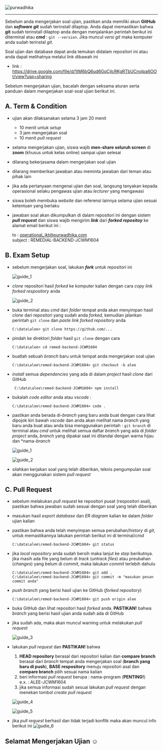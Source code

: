 ![purwadhika](https://dm2302files.storage.live.com/y4mXzhUZVMNL_p9tVgW1HqlEUJa6ppyVCfKnxxFC4x5nfuSs_-NnMTSOFdPq6MIGrxKEZW8uGWVreQ9awWZboO6NydIZpac87UZ48QL0Y40HZv-uJOAAqVADo9m_ZBZ5ThfKAaFnCabsFufrOnkmjwdWVsaFcPVmaha7sQOlW0jmQwbbEGmbVih8UC2ouXKKdRs?width=256&height=39&cropmode=none)

---
Sebelum anda mengerjakan soal ujian, pastikan anda memiliki akun **GitHub** dan ***software git*** sudah terinstall dilaptop. Anda dapat memastikan bahwa **git** sudah terinstall dilaptop anda dengan menjalankan perintah berikut ini diterminal atau ***cmd*** : ``` git --version ```. Jika muncul *versi git* maka komputer anda sudah terinstal *git*.

Soal ujian dan database dapat anda temukan didalam repositori ini atau anda dapat melihatnya melalui link dibawah ini

- link : https://drive.google.com/file/d/1tM6bQ6ud6GqCjlcRKgRTbUCnolpa6OOt/view?usp=sharing

Sebelum mengerjakan ujian, bacalah dengan seksama aturan serta panduan dalam mengerjakan soal-soal ujian berikut ini.

## A. Term & Condition
- ujian akan dilaksanakan selama 3 jam 20 menit
    - 10 menit untuk *setup*
    - 3 jam mengerjakan soal
    - 10 menit *pull request*
- selama mengerjakan ujian, siswa wajib **men-share seluruh screen** di **zoom** (khusus untuk kelas online) sampai ujian selesai
- dilarang bekerjasama dalam mengerjakan soal ujian
- dilarang memberikan jawaban atau meminta jawaban dari teman atau pihak lain
- jika ada pertanyaan mengenai ujian dan soal, langsung tanyakan kepada operasional selaku pengawas ujian atau *lecturer* yang mengawasi
- siswa boleh membuka *website* dan referensi lainnya selama ujian sesuai ketentuan yang berlaku
- jawaban soal akan dikumpulkan di dalam repositori ini dengan sistem ***pull request*** dan siswa wajib mengirim ***link*** dari ***forked repositoy*** ke alamat email berikut ini :<br>

    to : operational_jkt@purwadhika.com <br>
    subject : REMEDIAL-BACKEND-JCWM1604

## B. Exam Setup
- sebelum mengerjakan soal, lakukan ***fork*** untuk repositori ini

    ![guide_1](https://dm2302files.storage.live.com/y4mPM_i6lwI5k82Ir4gCZ_iG2pyP67UhSVdVDnXxY7pavQzUXOFoRhblnD7tH4UyyvIdMs5jKUeX04maDpMg8lm2xVybajcR4oKSo13SyRlQoizTsMIaBj1oRcS1X3hOXahuJ0S9RM64NNzskC016XEiY8SVoAORMWYw9twz0MNgzgebD8G-fqIiwFdk4n8KSky?width=597&height=341&cropmode=none)

- *clone* repositori hasil *forked* ke komputer kalian dengan cara *copy link forked respository* anda

    ![guide_2](https://dm2302files.storage.live.com/y4mzT4HSyqpKbCUVhsB8KhMhzEWR5SIZ_A_dtPrbBiHa7biMZOL3jZKeAicOezFOJIMPkZBsBjEDSp_Hms7JT4uItEq_k8fCzJDxUEE5mtie2mbf7-bm0E1D3pX_MlHs_AXBvIhe0qcaLxOyuuJpRcazzwAxPPpNMWXcuM4abFazCFPuSSBPksXtRhjjxgzOVbh?width=515&height=339&cropmode=none)

- buka terminal atau *cmd* dari *folder* tempat anda akan menyimpan hasil *clone* dari repositori yang sudah anda *forked*, kemudian jalankan perintah ```git clone``` dan *paste link forked repository* anda

    ```C:\data\alee> git clone https://github.com/...```

- pindah ke direktori *folder* hasil ```git clone``` dengan cara

    ``` C:\data\alee> cd remed-backend-JCWM1604 ``` 

- buatlah sebuah *branch* baru untuk tempat anda mengerjakan soal ujian

    ``` C:\data\alee\remed-backend-JCWM1604> git checkout -b alee ```

- *install* semua *dependencies* yang ada di dalam *project* hasil *clone* dari GitHub
    
    ``` C:\data\alee\remed-backend-JCWM1604> npm install```

- bukalah *code editor* anda atau *vscode* : 

    ``` C:\data\alee\remed-backend-JCWM1604> code . ```

- pastikan anda berada di-*branch* yang baru anda buat dengan cara lihat dipojok kiri bawah *vscode* dan anda akan melihat nama *branch* yang baru anda buat atau anda bisa menggunakan perintah : ``` git branch ``` di terminal atau *cmd* untuk melihat semua daftar *branch* yang ada di *folder project* anda, *branch* yang dipakai saat ini ditandai dengan warna hijau dan *nama-*branch*

    ![guide_1](https://dm2302files.storage.live.com/y4mTorNOXI0WSTMrSSxOS3W8UVAiJWTfH8IRe-Lj2Ww019HFSWLxdr-vDZ4yLWCFvQ-Iv398wwWa-Yqycn6jZvnODx9p4rXcMEhCiyiXpWgHGvr-zqUx9bNMVDtWAJix6bckKeSJS5GUb3F5hBmSjYekhEWysT8ZLrQNQQmIzKvUMKhN27VRh-gQFo9HJa__k9C?width=556&height=52&cropmode=none)
    
    ![guide_2](https://dm2302files.storage.live.com/y4mnrahhV9vqrSD3voIbCSyXPICxKLlakBAuuVq7HHmKZxWLaN9rVSd7RSj0aJE78qgRbwTwWrdYbAztQdXX0izM6gosefVDbtqqs4VjaTOAdMBOt2rapuVOImKcoPXpy-MA-Pc495WT0qLpYDyGIY0a3oI1_eVShzOS4bw1hdvEsiwxBwriAH9haI2ACkbUiIH?width=502&height=280&cropmode=none)

- silahkan kerjakan soal yang telah diberikan, teknis pengumpulan soal akan menggunakan sistem *pull request*

## C. Pull Request
- sebelum melakukan *pull request* ke repositori pusat (respositori asal), pastikan bahwa jawaban sudah sesuai dengan soal yang telah diberikan
- masukan hasil *export database* dan *ER diagram* kalian ke dalam *folder* ujian kalian
- pastikan bahwa anda telah menyimpan semua perubahan/*history* di *git*, untuk memastikannya lakukan perintah berikut ini di terminal/*cmd*

    ```C:\data\alee\remed-backend-JCWM1604> git status ```

- jika *local repository* anda sudah bersih maka lanjut ke *step* berikutnya. jika masih ada file yang belum di *track* (*untrack files*) atau preubahan (*changes*) yang belum di *commit*, maka lakukan *commit* terlebih dahulu

    ``` C:\data\alee\remed-backend-JCWM1604> git add . ``` <br>
    ``` C:\data\alee\remed-backend-JCWM1604> git commit -m "masukan pesan commit anda" ```

- *push branch* yang berisi hasil ujian ke GitHub (*forked repository*)

    ``` C:\data\alee\remed-backend-JCWM1604> git push origin alee ```

- buka GitHub dan lihat repositori hasil *forked* anda. **PASTIKAN!** bahwa *branch* yang berisi hasil ujian anda sudah ada di GitHub
- jika sudah ada, maka akan muncul warning untuk melakukan *pull request*

    ![guide_3](https://dm2302files.storage.live.com/y4mGa9MZeTWjTugH7OccfcgOb2Oni0Gutykiq0tuews5srteWd0dNZIAM6knsq4f1BqjX1rz0PHR1bd7qWK7mYR5KwrCUe_Z3VoC4bkQyDaNjuHCCpSvAoIUuHfwg72xr9oU6kmH6dv5Pz9G1uJkFtQmWH4wDqV5xrlh6fDNv-O-oeZpLGnG4cSkJB0fulX_5m4?width=456&height=203&cropmode=none)

- lakukan *pull request* dan **PASTIKAN!** bahwa
    1. **HEAD repository** berasal dari repositori kalian dan **compare branch** berasal dari *branch* tempat anda mengerjakan soal (**branch yang baru di push**), **BASE respository** menuju repositori asal dan **compare branch** pilih sesuai nama kalian
    2. beri informasi *pull request* berupa : nama-program (**PENTING!**)
    <br>e.x. : ALEE-JCWM1604
    3. jika semua informasi sudah sesuai lakukan *pull request* dengan menekan tombol *create pull request*
    
    ![guide_4](https://dm2302files.storage.live.com/y4mKybOAijDgpGP2j84PvSlei8brxPrTsI4Jf8P3BCXWOaPxEbnk5Q0-8bQ3SHGOqsZn3VLR8WkK9MgX8QB6pKSwHgbRRGqy2YOQjLm9BTbIJrdSwk3FerqDR7P3qYthjL1E0xhVgaU6L1Uwg6bSqvneK5rldYeLTIYLMKfkpD-49n4DRx_Jv-uP8ZqwexPw7lU?width=928&height=430&cropmode=none)

    ![guide_5](https://dm2302files.storage.live.com/y4mGP_Mm82i5exgGL4SR-ClTOcnzJ2D2Rmofi81ze9P_bK8Lpx2PiQAMBVNN5tO3LbrQo-3B41CPQUkwDoV24RvGzk1knFv3mysWCa4gL7P5hrq6u8SS4_FG-8S6bRn8GELKWt2pSH8-4-Mp4cyodlMevpCJMPtjpIw6msnkZOdYujrUeRbX0fgK4CSY3bD7Wyd?width=933&height=597&cropmode=none)

- jika *pull request* berhasil dan tidak terjadi konflik maka akan muncul info berikut ini
    ![gudie_6](https://dm2302files.storage.live.com/y4m6d20-8wJHrBabe5o3boRoyLEkWPCmcvaz6z2nMFp8Qu4gVx9DBkXabQhTI8kDRAiaVshkOKYW5hX67J2SJuzwkD10vvnMPEw36Hb0c4f-sKPyNlpes8wKlB0Rqp6_-Ky1HGsw-rwuxGs-EN0x_50XsI2_ypPTpoaIZiduU-g8LAQS5OeUCdg_xVas0Fen4GY?width=939&height=138&cropmode=none)

## Selamat Mengerjakan Ujian ☺

